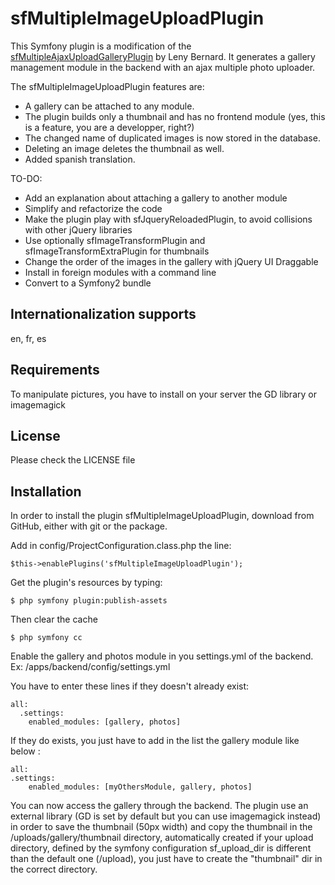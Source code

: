 sfMultipleImageUploadPlugin
===========================

This Symfony plugin is a modification of the [sfMultipleAjaxUploadGalleryPlugin](http://www.leny-bernard.com/en/blog/show/sfMultipleImageUploadPlugin) by Leny Bernard. It generates a gallery management module in the backend with an ajax multiple photo uploader.

The sfMultipleImageUploadPlugin features are:

* A gallery can be attached to any module.
* The plugin builds only a thumbnail and has no frontend module (yes, this is a feature, you are a developper, right?)
* The changed name of duplicated images is now stored in the database.
* Deleting an image deletes the thumbnail as well.
* Added spanish translation.


TO-DO:

* Add an explanation about attaching a gallery to another module
* Simplify and refactorize the code
* Make the plugin play with sfJqueryReloadedPlugin, to avoid collisions with other jQuery libraries
* Use optionally sfImageTransformPlugin and sfImageTransformExtraPlugin for thumbnails
* Change the order of the images in the gallery with jQuery UI Draggable
* Install in foreign modules with a command line
* Convert to a Symfony2 bundle


Internationalization supports
-----------------------------

en, fr, es

Requirements
------------

To manipulate pictures, you have to install on your server the GD library or imagemagick

License
-------

Please check the LICENSE file

Installation
------------

In order to install the plugin sfMultipleImageUploadPlugin, download from GitHub, either with git or the package.

Add in config/ProjectConfiguration.class.php the line:

	$this->enablePlugins('sfMultipleImageUploadPlugin');

Get the plugin's resources by typing:
 
	$ php symfony plugin:publish-assets

Then clear the cache

	$ php symfony cc

Enable the gallery and photos module in you settings.yml of the backend. Ex: /apps/backend/config/settings.yml

You have to enter these lines if they doesn't already exist:

	all:  
	  .settings:
	    enabled_modules: [gallery, photos]

If they do exists, you just have to add in the list the gallery module like below :

	all:  
    .settings:
	    enabled_modules: [myOthersModule, gallery, photos]

You can now access the gallery through the backend.
The plugin use an external library (GD is set by default but you can use imagemagick instead) in order to save the thumbnail (50px width) and copy the thumbnail in the /uploads/gallery/thumbnail directory, automatically created
if your upload directory, defined by the symfony configuration sf_upload_dir is different than the default one (/upload), you just have to create the "thumbnail" dir in the correct directory.